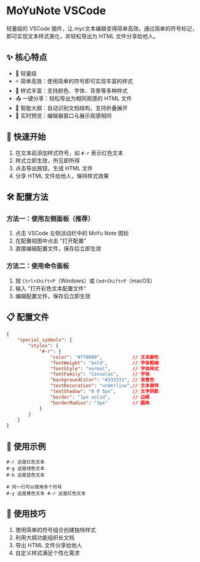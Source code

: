 # MoYuNote VSCode

轻量级的 VSCode 插件，让.myc文本编辑变得简单高效。通过简单的符号标记，即可实现文本样式美化，并轻松导出为 HTML 文件分享给他人。

## ✨ 核心特点

- 🚀 轻量级
- ⚡ 简单高效：使用简单的符号即可实现丰富的样式
- 🎨 样式丰富：支持颜色、字体、背景等多种样式
- 📤 一键分享：轻松导出为相同观感的 HTML 文件
- 📑 智能大纲：自动识别文档结构，支持折叠展开
- 🔄 实时预览：编辑器窗口与展示观感相同

## 🎯 快速开始

1. 在文本前添加样式符号，如 `#-r` 表示红色文本
2. 样式立即生效，所见即所得
3. 点击导出按钮，生成 HTML 文件
4. 分享 HTML 文件给他人，保持样式效果

## 🛠️ 配置方法

### 方法一：使用左侧面板（推荐）

1. 点击 VSCode 左侧活动栏中的 MoYu Note 图标
2. 在配置视图中点击 "打开配置"
3. 直接编辑配置文件，保存后立即生效

### 方法二：使用命令面板

1. 按 `Ctrl+Shift+P`（Windows）或 `Cmd+Shift+P`（macOS）
2. 输入 "打开彩色文本配置文件"
3. 编辑配置文件，保存后立即生效

## 📋 配置文件

```json
{
    "special_symbols": {
        "styles": {
            "#-r": {
                "color": "#ff0000",           // 文本颜色
                "fontWeight": "bold",         // 字体粗细
                "fontStyle": "normal",        // 字体样式
                "fontFamily": "Consolas",     // 字体
                "backgroundColor": "#333333", // 背景色
                "textDecoration": "underline",// 文本装饰
                "textShadow": "0 0 5px",      // 文字阴影
                "border": "1px solid",        // 边框
                "borderRadius": "3px"         // 圆角
            }
        }
    }
}
```

## 📝 使用示例

```text
#-r 这是红色文本
#-g 这是绿色文本
#-b 这是蓝色文本

# 同一行可以使用多个符号
#-y 这是黄色文本 #-r 这是红色文本
```

## 🎯 使用技巧

1. 使用简单的符号组合创建独特样式
2. 利用大纲功能组织长文档
3. 导出 HTML 文件分享给他人
4. 自定义样式满足个性化需求
